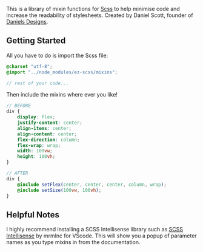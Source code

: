 This is a library of mixin functions for [Scss](https://sass-lang.com/) to help minimise code and increase the readability of stylesheets.
Created by Daniel Scott, founder of [Daniels Designs](https://danielsdesigns.tech/).

## Getting Started

All you have to do is import the Scss file:

```scss
@charset "utf-8";
@import "../node_modules/ez-scss/mixins"; 

// rest of your code...
```

Then include the mixins where ever you like!

```scss
// BEFORE
div {
    display: flex;
    justify-content: center;
    align-items: center;
    align-content: center;
    flex-direction: column;
    flex-wrap: wrap;
    width: 100vw;
    height: 100vh;
}

// AFTER
div {
    @include setFlex(center, center, center, column, wrap);
    @include setSize(100vw, 100vh);
}
```

## Helpful Notes

I highly recommend installing a SCSS Intellisense library such as [SCSS Intellisense](https://marketplace.visualstudio.com/items?itemName=mrmlnc.vscode-scss) by mrmlnc for VScode. This will show you a popup of parameter names as you type mixins in from the documentation.